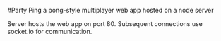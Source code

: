 #Party Ping
a pong-style multiplayer web app hosted on a node server

Server hosts the web app on port 80. Subsequent connections use socket.io for communication. 
